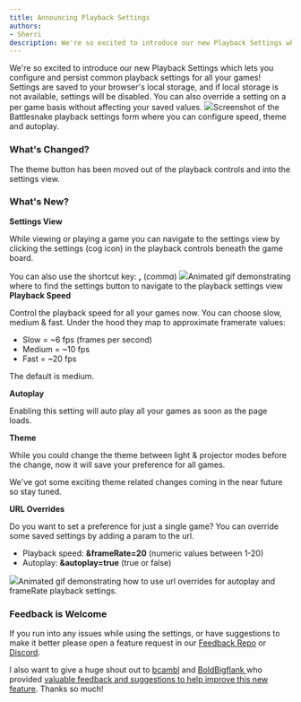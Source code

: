 ```yaml
---
title: Announcing Playback Settings
authors:
- Sherri
description: We're so excited to introduce our new Playback Settings which lets you configure and persist common playback settings for all your games.
---
```


We're so excited to introduce our new Playback Settings which lets you configure and persist common playback settings for all your games! Settings are saved to your browser's local storage, and if local storage is not available, settings will be disabled. You can also override a setting on a per game basis without affecting your saved values.
![](./img/battlesnake-playback-settings-view.png)Screenshot of the Battlesnake playback settings form where you can configure speed, theme and autoplay.
### What's Changed?

The theme button has been moved out of the playback controls and into the settings view.

### What's New?

**Settings View**

While viewing or playing a game you can navigate to the settings view by clicking the settings (cog icon) in the playback controls beneath the game board.

You can also use the shortcut key: **,** (*comma*) 
![](./img/playback-settings.gif)Animated gif demonstrating where to find the settings button to navigate to the playback settings view
**Playback Speed**

Control the playback speed for all your games now. You can choose slow, medium & fast. Under the hood they map to approximate framerate values:

- Slow = ~6 fps (frames per second)
- Medium = ~10 fps
- Fast = ~20 fps

The default is medium.

**Autoplay**

Enabling this setting will auto play all your games as soon as the page loads.

**Theme**

While you could change the theme between light & projector modes before the change, now it will save your preference for all games. 

We've got some exciting theme related changes coming in the near future so stay tuned.

**URL Overrides**

Do you want to set a preference for just a single game? You can override some saved settings by adding a param to the url.

- Playback speed: **&frameRate=20** (numeric values between 1-20)
- Autoplay: **&autoplay=true** (true or false)

![](./img/battlesnake-url-overrides.gif)Animated gif demonstrating how to use url overrides for autoplay and frameRate playback settings.
### Feedback is Welcome

If you run into any issues while using the settings, or have suggestions to make it better please open a feature request in our [Feedback Repo](https://github.com/BattlesnakeOfficial/feedback/discussions/new?category=bug-report) or [Discord](https://play.battlesnake.com/discord/).

I also want to give a huge shout out to [bcambl](https://github.com/bcambl) and [BoldBigflank ](https://github.com/BoldBigflank)who provided [valuable feedback and suggestions to help improve this new feature](https://github.com/BattlesnakeOfficial/feedback/discussions/134). Thanks so much!
